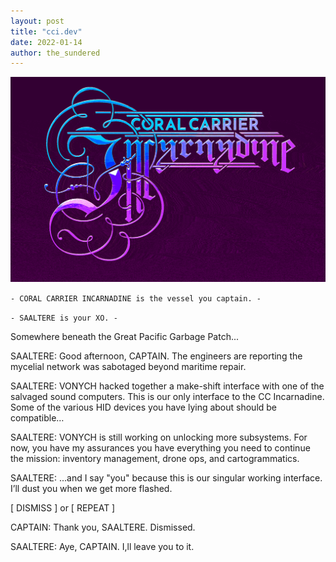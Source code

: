 ```yaml
---
layout: post
title: "cci.dev"
date: 2022-01-14
author: the_sundered
---
```


![Coral Carrier Incarnadine](/assets/images/coral-carrier-incarnadine.gif)

`- CORAL CARRIER INCARNADINE is the vessel you captain. -`

`- SAALTERE is your XO. -`

Somewhere beneath the Great Pacific Garbage Patch...

SAALTERE: Good afternoon, CAPTAIN. The engineers are reporting the mycelial network was sabotaged beyond maritime repair.

SAALTERE: VONYCH hacked together a make-shift interface with one of the salvaged sound computers. This is our only interface to the CC Incarnadine. Some of the various HID devices you have lying about should be compatible…

SAALTERE: VONYCH is still working on unlocking more subsystems. For now, you have my assurances you have everything you need to continue the mission: inventory management, drone ops, and cartogrammatics.

SAALTERE: ...and I say "you" because this is our singular working interface. I’ll dust you when we get more flashed.

[ DISMISS ] or [ REPEAT ]

CAPTAIN: Thank you, SAALTERE. Dismissed.

SAALTERE: Aye, CAPTAIN. I,ll leave you to it.
